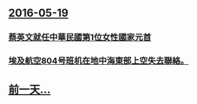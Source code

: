 ## [2016-05-19](/zh/news/2016/05/19/index.md)

### [蔡英文就任中華民國第1位女性國家元首](/zh/news/2016/05/19/蔡英文就任中華民國第1位女性國家元首.md)
### [埃及航空804号班机在地中海東部上空失去聯絡。 ](/zh/news/2016/05/19/埃及航空804号班机在地中海東部上空失去聯絡.md)
## [前一天...](/zh/news/2016/05/18/index.md)

